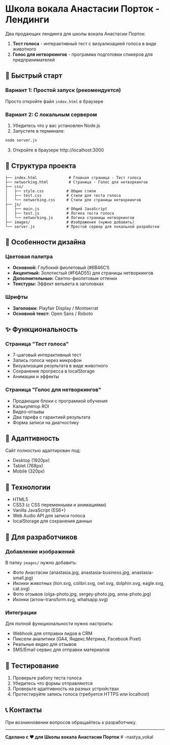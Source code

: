 # Школа вокала Анастасии Порток - Лендинги

Два продающих лендинга для школы вокала Анастасии Порток:
1. **Тест голоса** - интерактивный тест с визуализацией голоса в виде животного
2. **Голос для нетворкингов** - программа подготовки спикеров для предпринимателей

## 🚀 Быстрый старт

### Вариант 1: Простой запуск (рекомендуется)
Просто откройте файл `index.html` в браузере

### Вариант 2: С локальным сервером
1. Убедитесь что у вас установлен Node.js
2. Запустите в терминале:
```bash
node server.js
```
3. Откройте в браузере http://localhost:3000

## 📁 Структура проекта

```
├── index.html              # Главная страница - Тест голоса
├── networking.html         # Страница - Голос для нетворкингов
├── css/
│   ├── style.css          # Общие стили
│   ├── test.css           # Стили для теста голоса
│   └── networking.css     # Стили для страницы нетворкингов
├── js/
│   ├── main.js            # Общий JavaScript
│   ├── test.js            # Логика теста голоса
│   └── networking.js      # Логика страницы нетворкингов
├── images/                # Изображения (нужно добавить)
└── server.js              # Простой сервер для локальной разработки
```

## 🎨 Особенности дизайна

### Цветовая палитра
- **Основной:** Глубокий фиолетовый (#6B46C1)
- **Акцентный:** Золотистый (#F6AD55) для страницы нетворкингов
- **Дополнительные:** Светло-фиолетовые оттенки
- **Текстуры:** Эффект вельвета в заголовках

### Шрифты
- **Заголовки:** Playfair Display / Montserrat
- **Основной текст:** Open Sans / Roboto

## ✨ Функциональность

### Страница "Тест голоса"
- 7-шаговый интерактивный тест
- Запись голоса через микрофон
- Визуализация результата в виде животного
- Сохранение прогресса в localStorage
- Анимации и эффекты

### Страница "Голос для нетворкингов"
- Продающие блоки с программой обучения
- Калькулятор ROI
- Видео-отзывы
- Два тарифа с гарантией результата
- Форма записи на диагностику

## 📱 Адаптивность

Сайт полностью адаптирован под:
- Desktop (1920px)
- Tablet (768px)
- Mobile (320px)

## 🔧 Технологии

- HTML5
- CSS3 (с CSS переменными и анимациями)
- Vanilla JavaScript (ES6+)
- Web Audio API для записи голоса
- localStorage для сохранения данных

## 📝 Для разработчиков

### Добавление изображений
В папку `images/` нужно добавить:
- Фото Анастасии (anastasia.jpg, anastasia-business.jpg, anastasia-small.jpg)
- Иконки животных (lion.svg, colibri.svg, owl.svg, dolphin.svg, eagle.svg, cat.svg)
- Фото отзывов (olga-photo.jpg, sergey-photo.jpg, anna-photo.jpg)
- Иконки (arrow-transform.svg, whatsapp.svg)

### Интеграции
Для полной функциональности нужно настроить:
- Webhook для отправки лидов в CRM
- Пиксели аналитики (GA4, Яндекс.Метрика, Facebook Pixel)
- Реальные видео для отзывов
- SMS/Email сервис для отправки материалов

## 🚦 Тестирование

1. Проверьте работу теста голоса
2. Убедитесь что формы отправляются
3. Проверьте адаптивность на разных устройствах
4. Протестируйте запись голоса (требуется HTTPS или localhost)

## 📞 Контакты

При возникновении вопросов обращайтесь к разработчику.

---

**Сделано с ❤️ для Школы вокала Анастасии Порток** #   - n a s t y a _ v o k a l  
 